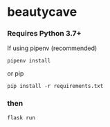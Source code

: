 # beautycave

### Requires Python 3.7+
If using pipenv (recommended)
```
pipenv install
```
or pip
```
pip install -r requirements.txt
```

### then
```
flask run
```

